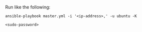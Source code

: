 Run like the following:
```
ansible-playbook master.yml -i '<ip-address>,' -u ubuntu -K

<sudo-password>
```